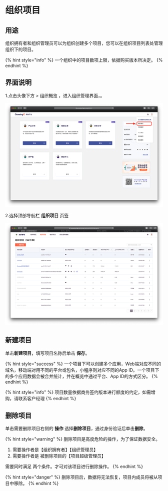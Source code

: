 # 组织项目

## 用途

组织拥有者和组织管理员可以为组织创建多个项目，您可以在组织项目列表处管理组织下的项目。

{% hint style="info" %}
一个组织中的项目数项上限，依据购买版本所决定。
{% endhint %}

## 界面说明

1.点击头像下方 &gt; 组织概览 ，进入组织管理界面，。

![](../../.gitbook/assets/ying-mu-jie-tu-20200617-xia-wu-7.30.08%20%281%29.png)

2.选择顶部导航栏 **组织项目** 页签

![](../../.gitbook/assets/ying-mu-jie-tu-20200418-xia-wu-5.21.14.png)

## 新建项目

单击**新建项目**，填写项目名称后单击 **保存**。

{% hint style="success" %}
一个项目下可以创建多个应用，Web端对应不同的域名，移动端对用不同的平台或包名，小程序则对应不同的App ID。一个项目下的多个应用数据会被合并统计，并在概览中通过平台、App ID的方式区分。
{% endhint %}

{% hint style="info" %}
项目数量依据商务签约版本进行额度的约定，如需增购，请联系客户经理
{% endhint %}



## 删除项目

单击需要删除项目右侧的  **操作** 选择**删除项目**，通过身份验证后单击**删除**。

{% hint style="warning" %}
删除项目是高度危险的操作，为了保证数据安全。  
  
1.  需要操作者是【组织拥有者】【组织管理员】   
2. 需要操作者是  被删除项目的【项目超级管理员】

   
需要同时满足 两个条件。才可对该项目进行删除操作。
{% endhint %}

{% hint style="danger" %}
删除项目后，数据将无法恢复，项目内成员将被从项目中移除。
{% endhint %}

